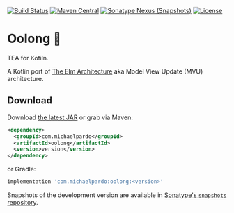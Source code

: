 [![Build Status](https://img.shields.io/travis/pardom/oolong.svg)](https://travis-ci.org/pardom/oolong/)
[![Maven Central](https://img.shields.io/maven-central/v/com.michaelpardo/oolong.svg)](#download)
[![Sonatype Nexus (Snapshots)](https://img.shields.io/nexus/s/https/oss.sonatype.org/com.michaelpardo/oolong.svg)](#download)
[![License](https://img.shields.io/github/license/pardom/oolong.svg)](LICENSE.md)

Oolong 🍵 
=========

TEA for Kotiln.

A Kotlin port of [The Elm Architecture][1] aka Model View Update (MVU) architecture.

Download
--------

Download [the latest JAR][2] or grab via Maven:
```xml
<dependency>
  <groupId>com.michaelpardo</groupId>
  <artifactId>oolong</artifactId>
  <version>version</version>
</dependency>
```
or Gradle:
```groovy
implementation 'com.michaelpardo:oolong:<version>'
```

Snapshots of the development version are available in [Sonatype's `snapshots` repository][snap].

[1]: https://guide.elm-lang.org/architecture/
[2]: https://search.maven.org/remote_content?g=com.michaelpardo&a=oolong&v=LATEST
[snap]: https://oss.sonatype.org/content/repositories/snapshots/
